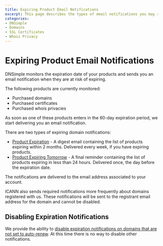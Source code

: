 ```yaml
---
title: Expiring Product Email Notifications
excerpt: This page describes the types of email notifications you may receive about expring items purchased through DNSimple
categories:
- DNSimple
- Domains
- SSL Certificates
- Whois Privacy
---
```


# Expiring Product Email Notifications

DNSimple monitors the expiration date of your products and sends you an email notification when they are at risk of expiring.

The following products are currently monitored:

- Purchased domains
- Purchased certificates
- Purchased whois privacies

As soon as one of these products enters in the 60-day expiration period, we start delivering you an email notification.

There are two types of expiring domain notifications:

- [Product Expiration](/articles/product-expiration-notification) - A digest email containing the list of products expiring within 2 months. Delivered every week, if you have expiring products.
- [Product Expiring Tomorrow](/articles/product-expiring-tomorrow-notification) - A final reminder containing the list of products expiring in less than 24 hours. Delivered once, the day before the expiration date.

The notifications are delivered to the email address associated to your account.

<note>
ICANN also sends required notifications more frequently about domains registered with us. These notifications will be sent to the registrant email address for the domain and cannot be disabled.
</note>

## Disabling Expiration Notifications

We provide the ability to [disable expiration notifications on domains that are not set to auto-renew](/articles/disabling-expiration-notifications). At this time there is no way to disable other notifications.
